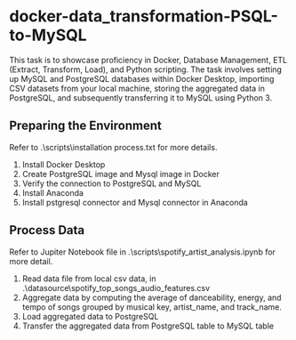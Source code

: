 # docker-data_transformation-PSQL-to-MySQL
This task is to showcase proficiency in Docker, Database Management, ETL (Extract, Transform, Load), and Python scripting. The task involves setting up MySQL and PostgreSQL databases within Docker Desktop, importing CSV datasets from your local machine, storing the aggregated data in PostgreSQL, and subsequently transferring it to MySQL using Python 3.

## Preparing the Environment
Refer to .\scripts\installation process.txt for more details.
1. Install Docker Desktop 
2. Create PostgreSQL image and Mysql image in Docker
3. Verify the connection to PostgreSQL and MySQL
4. Install Anaconda
5. Install pstgresql connector and Mysql connector in Anaconda

## Process Data 
Refer to Jupiter Notebook file in .\scripts\spotify_artist_analysis.ipynb for more detail.
1. Read data file from local csv data, in .\datasource\spotify_top_songs_audio_features.csv
2. Aggregate data by computing the average of danceability, energy, and tempo of songs grouped by musical key, artist_name, and track_name.
3. Load aggregated data to PostgreSQL
4. Transfer the aggregated data from PostgreSQL table to MySQL table


